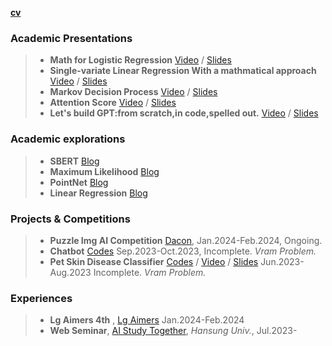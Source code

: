 [__cv__](https://acrobat.adobe.com/id/urn:aaid:sc:AP:41cdc893-2159-4435-9bab-173004102aba) 

### Academic Presentations

> * __Math for Logistic Regression__ [Video](https://hansung.webex.com/hansung/ldr.php?RCID=aa1050a678baff365b5d21b36d5fbe37) / [Slides](https://acrobat.adobe.com/id/urn:aaid:sc:AP:0bef3ea1-16a2-4ab2-9ec6-9ce7e111afca) 
> * __Single-variate Linear Regression With a mathmatical approach__ [Video](https://hansung.webex.com/hansung/ldr.php?RCID=0afae573ce6ceb63c3ae25d65833e82a) / [Slides](https://acrobat.adobe.com/id/urn:aaid:sc:AP:fbc86a55-e629-4e95-b080-85ca017597f2) 
> * __Markov Decision Process__  [Video](https://hansung.webex.com/hansung/ldr.php?RCID=92d2534d78c37dfb526ff83d6904e7ad) / [Slides](https://acrobat.adobe.com/id/urn:aaid:sc:AP:2fa23830-f414-4b4d-8fbb-baf7f016818e) 
> * __Attention Score__  [Video](https://hansung.webex.com/hansung/ldr.php?RCID=80011d2126fbcea39ab1300cfca1e1ab) / [Slides](https://acrobat.adobe.com/id/urn:aaid:sc:AP:61b0273e-a310-443d-a279-0f11f0c4ba16) 
> * __Let's build GPT:from scratch,in code,spelled out.__ [Video](https://hansung.webex.com/hansung/ldr.php?RCID=80011d2126fbcea39ab1300cfca1e1ab) / [Slides](https://acrobat.adobe.com/id/urn:aaid:sc:AP:8ba50a2e-7403-4e4b-a51e-697a80c87ac2) 

### Academic explorations

> * __SBERT__ [Blog](https://shinhyun-soo.github.io/sbert/)
> * __Maximum Likelihood__ [Blog](https://shinhyun-soo.github.io/Maximum-Likelihood/)
> * __PointNet__ [Blog](https://shinhyun-soo.github.io/PointNet/)
> * __Linear Regression__ [Blog](https://shinhyun-soo.github.io/Linear-Regression/)
 
### Projects & Competitions

> * __Puzzle Img AI Competition__ [Dacon](https://dacon.io/competitions/official/236207/overview/description), Jan.2024-Feb.2024, Ongoing.
> * __Chatbot__ [Codes](https://github.com/ShinHyun-soo/chatbot/) Sep.2023-Oct.2023, Incomplete. _Vram Problem._
> * __Pet Skin Disease Classifier__  [Codes](https://github.com/ShinHyun-soo/pet-skin-disease-classifier) / [Video](https://hansung.webex.com/hansung/ldr.php?RCID=f90b10eca0290af39d4878a86380f652) / [Slides](https://acrobat.adobe.com/id/urn:aaid:sc:AP:5cbc4f09-8510-47c7-9ea6-4e8344bee5d4) Jun.2023-Aug.2023 Incomplete. _Vram Problem._


### Experiences

> * __Lg Aimers 4th__ , [Lg Aimers](https://www.lgaimers.ai/) Jan.2024-Feb.2024
> * __Web Seminar__, [AI Study Together](https://sites.google.com/hansung.ac.kr/ai-study-scheduler/%ED%99%88), _Hansung Univ._, Jul.2023- 
  

